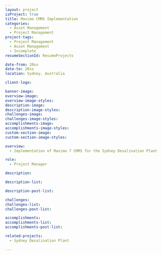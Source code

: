 ```yaml
---
layout: project
isProject: true
title: Maximo CMMS Implementation
categories:
  - Asset Management
  - Project Management
project-tags:
  - Project Management
  - Asset Management
  - Incomplete
resumeSectionId: ResumeProjects

date-from: 20xx
date-to: 20xx
location: Sydney, Australia

client-logo:

banner-image:
overview-image:
overview-image-styles:
description-image:
description-image-styles:
challenges-image:
challenges-image-styles:
accomplishments-image:
accomplishments-image-styles:
custom-section-image:
custom-section-image-styles:

overview:
  - Implementation of Maximo 7 CMMS for the Sydney Desalination Plant

role:
  - Project Manager

description:

description-list:

description-post-list:

challenges:
challenges-list:    
challenges-post-list:    

accomplishments:
accomplishments-list:    
accomplishments-post-list:    

related-projects:
  - Sydney Desalination Plant

---
```

